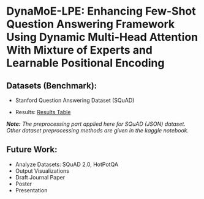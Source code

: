 # DynaMoE-LPE: Enhancing Few-Shot Question Answering Framework Using Dynamic Multi-Head Attention With Mixture of Experts and Learnable Positional Encoding

## Datasets (Benchmark):

- Stanford Question Answering Dataset (SQuAD)

- Results:
  [Results Table](https://docs.google.com/spreadsheets/d/1Z_xrNXTOo0Q83KoVQNJfTnMhKAK1en4CutISPHUHkHE/edit?usp=sharing)

_<b>Note:</b> The preprocessing part applied here for SQuAD (JSON) dataset. Other dataset preprocessing methods are given in the kaggle notebook._

## Future Work:

- Analyze Datasets: SQuAD 2.0, HotPotQA
- Output Visualizations
- Draft Journal Paper
- Poster
- Presentation

